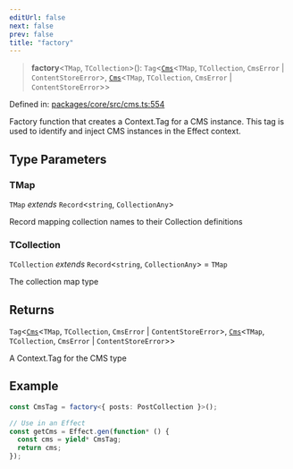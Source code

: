 ```yaml
---
editUrl: false
next: false
prev: false
title: "factory"
---
```


> **factory**\<`TMap`, `TCollection`\>(): `Tag`\<[`Cms`](/api/cms/interfaces/cms/)\<`TMap`, `TCollection`, `CmsError` \| `ContentStoreError`\>, [`Cms`](/api/cms/interfaces/cms/)\<`TMap`, `TCollection`, `CmsError` \| `ContentStoreError`\>\>

Defined in: [packages/core/src/cms.ts:554](https://github.com/bitswired/foldcms/blob/95183c86c9f5ae59bfbaa7d6e4a44975123622e3/packages/core/src/cms.ts#L554)

Factory function that creates a Context.Tag for a CMS instance.
This tag is used to identify and inject CMS instances in the Effect context.

## Type Parameters

### TMap

`TMap` *extends* `Record`\<`string`, `CollectionAny`\>

Record mapping collection names to their Collection definitions

### TCollection

`TCollection` *extends* `Record`\<`string`, `CollectionAny`\> = `TMap`

The collection map type

## Returns

`Tag`\<[`Cms`](/api/cms/interfaces/cms/)\<`TMap`, `TCollection`, `CmsError` \| `ContentStoreError`\>, [`Cms`](/api/cms/interfaces/cms/)\<`TMap`, `TCollection`, `CmsError` \| `ContentStoreError`\>\>

A Context.Tag for the CMS type

## Example

```typescript
const CmsTag = factory<{ posts: PostCollection }>();

// Use in an Effect
const getCms = Effect.gen(function* () {
  const cms = yield* CmsTag;
  return cms;
});
```
